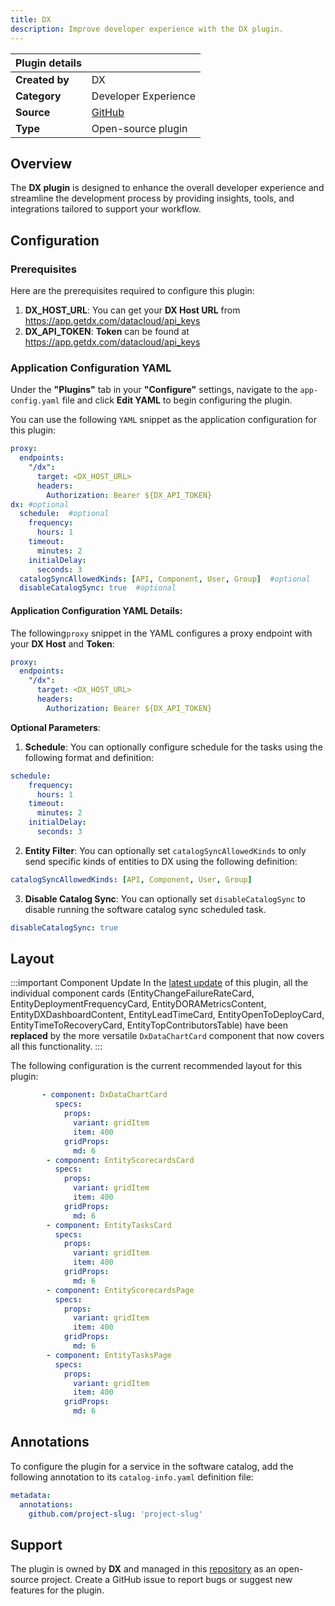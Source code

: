 ```yaml
---
title: DX 
description: Improve developer experience with the DX plugin.
---
```


| Plugin details |                                                                               |
| -------------- | ----------------------------------------------------------------------------- |
| **Created by** | DX                                                                      |
| **Category**   | Developer Experience                                                                         |
| **Source**     | [GitHub](https://github.com/get-dx/backstage-plugin) |
| **Type**       | Open-source plugin                                                            |

## Overview
The **DX plugin** is designed to enhance the overall developer experience and streamline the development process by providing insights, tools, and integrations tailored to support your workflow. 

## Configuration

### Prerequisites
Here are the prerequisites required to configure this plugin: 
1. **DX_HOST_URL**: You can get your **DX Host URL** from https://app.getdx.com/datacloud/api_keys
2. **DX_API_TOKEN**: **Token** can be found at https://app.getdx.com/datacloud/api_keys

### Application Configuration YAML
Under the **"Plugins"** tab in your **"Configure"** settings, navigate to the ``app-config.yaml`` file and click **Edit YAML** to begin configuring the plugin.

You can use the following ``YAML`` snippet as the application configuration for this plugin:
```YAML
proxy:
  endpoints:
    "/dx":
      target: <DX_HOST_URL>
      headers:
        Authorization: Bearer ${DX_API_TOKEN}
dx: #optional
  schedule:  #optional
    frequency:
      hours: 1
    timeout:
      minutes: 2
    initialDelay:
      seconds: 3
  catalogSyncAllowedKinds: [API, Component, User, Group]  #optional
  disableCatalogSync: true  #optional
```

#### Application Configuration YAML Details:
The following``proxy`` snippet in the YAML configures a proxy endpoint with your **DX Host** and **Token**:
```YAML
proxy:
  endpoints:
    "/dx":
      target: <DX_HOST_URL>
      headers:
        Authorization: Bearer ${DX_API_TOKEN}
```

**Optional Parameters**:
1. **Schedule**: You can optionally configure schedule for the tasks using the following format and definition: 
```YAML
schedule:  
    frequency:
      hours: 1
    timeout:
      minutes: 2
    initialDelay:
      seconds: 3
```
2. **Entity Filter**: You can optionally set ``catalogSyncAllowedKinds`` to only send specific kinds of entities to DX using the following definition:
```YAML
catalogSyncAllowedKinds: [API, Component, User, Group]
```
3. **Disable Catalog Sync**: You can optionally set ``disableCatalogSync`` to disable running the software catalog sync scheduled task.
```YAML
disableCatalogSync: true
```

## Layout

:::important Component Update
In the [latest update](/release-notes/internal-developer-portal#breaking-change-dx-plugin--visualization-components-consolidated) of this plugin, all the individual component cards (EntityChangeFailureRateCard, EntityDeploymentFrequencyCard, EntityDORAMetricsContent, EntityDXDashboardContent, EntityLeadTimeCard, EntityOpenToDeployCard, EntityTimeToRecoveryCard, EntityTopContributorsTable) have been **replaced** by the more versatile `DxDataChartCard` component that now covers all this functionality.
:::

The following configuration is the current recommended layout for this plugin:

```YAML
       - component: DxDataChartCard
          specs:
            props:
              variant: gridItem
              item: 400
            gridProps:
              md: 6
        - component: EntityScorecardsCard
          specs:
            props:
              variant: gridItem
              item: 400
            gridProps:
              md: 6
        - component: EntityTasksCard
          specs:
            props:
              variant: gridItem
              item: 400
            gridProps:
              md: 6
        - component: EntityScorecardsPage
          specs:
            props:
              variant: gridItem
              item: 400
            gridProps:
              md: 6
        - component: EntityTasksPage
          specs:
            props:
              variant: gridItem
              item: 400
            gridProps:
              md: 6
```
## Annotations
To configure the plugin for a service in the software catalog, add the following annotation to its ``catalog-info.yaml`` definition file:

```YAML
metadata:
  annotations:
    github.com/project-slug: 'project-slug'
```

## Support
The plugin is owned by **DX** and managed in this [repository](https://github.com/get-dx/backstage-plugin) as an open-source project. Create a GitHub issue to report bugs or suggest new features for the plugin.



